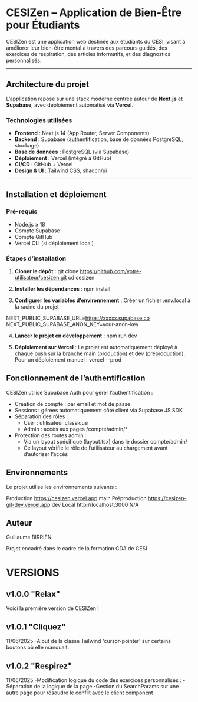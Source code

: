 # CESIZen – Application de Bien-Être pour Étudiants

CESIZen est une application web destinée aux étudiants du CESI, visant à améliorer leur bien-être mental à travers des parcours guidés, des exercices de respiration, des articles informatifs, et des diagnostics personnalisés.

---

## Architecture du projet

L’application repose sur une stack moderne centrée autour de **Next.js** et **Supabase**, avec déploiement automatisé via **Vercel**.

### Technologies utilisées

- **Frontend** : Next.js 14 (App Router, Server Components)
- **Backend** : Supabase (authentification, base de données PostgreSQL, stockage)
- **Base de données** : PostgreSQL (via Supabase)
- **Déploiement** : Vercel (intégré à GitHub)
- **CI/CD** : GitHub + Vercel
- **Design & UI** : Tailwind CSS, shadcn/ui

---

## Installation et déploiement

### Pré-requis

- Node.js ≥ 18
- Compte Supabase
- Compte GitHub
- Vercel CLI (si déploiement local)

### Étapes d’installation

1. **Cloner le dépôt** :
    git clone https://github.com/votre-utilisateur/cesizen.git
    cd cesizen

2. **Installer les dépendances** :
    npm install

3. **Configurer les variables d’environnement** :
Créer un fichier .env.local à la racine du projet :

NEXT_PUBLIC_SUPABASE_URL=https://xxxxx.supabase.co
NEXT_PUBLIC_SUPABASE_ANON_KEY=your-anon-key

4. **Lancer le projet en développement** :
    npm run dev

5. **Déploiement sur Vercel** :
Le projet est automatiquement déployé à chaque push sur la branche main (production) et dev (préproduction).
Pour un déploiement manuel :
    vercel --prod

## Fonctionnement de l’authentification
CESIZen utilise Supabase Auth pour gérer l’authentification :
- Création de compte : par email et mot de passe
- Sessions : gérées automatiquement côté client via Supabase JS SDK
- Séparation des rôles :
    - User : utilisateur classique
    - Admin : accès aux pages /compte/admin/*
- Protection des routes admin :
    - Via un layout spécifique (layout.tsx) dans le dossier compte/admin/
    - Ce layout vérifie le rôle de l’utilisateur au chargement avant d’autoriser l’accès

## Environnements
Le projet utilise les environnements suivants :

Production	https://cesizen.vercel.app	main
Préproduction	https://cesizen-git-dev.vercel.app	dev
Local	http://localhost:3000	N/A

## Auteur
Guillaume BIRRIEN

Projet encadré dans le cadre de la formation CDA de CESI

# VERSIONS

## v1.0.0 "Relax"

Voici la première version de CESIZen !

## v1.0.1 "Cliquez"

11/06/2025
-Ajout de la classe Tailwind 'cursor-pointer' sur certains boutons où elle manquait.

## v1.0.2 "Respirez"

11/06/2025
-Modification logique du code des exercices personnalisés :
-Séparation de la logique de la page
-Gestion du SearchParams sur une autre page pour résoudre le conflit avec le client component